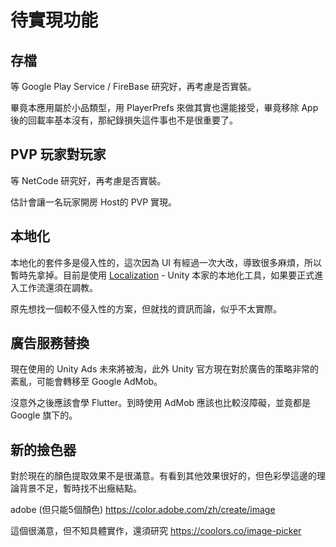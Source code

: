# 待實現功能

## 存檔
等 Google Play Service / FireBase 研究好，再考慮是否實裝。

畢竟本應用屬於小品類型，用 PlayerPrefs 來做其實也還能接受，畢竟移除 App 後的回載率基本沒有，那紀錄損失這件事也不是很重要了。

## PVP 玩家對玩家
等 NetCode 研究好，再考慮是否實裝。

估計會讓一名玩家開房 Host的 PVP 實現。

## 本地化
本地化的套件多是侵入性的，這次因為 UI 有經過一次大改，導致很多麻煩，所以暫時先拿掉。目前是使用 [Localization](https://docs.unity3d.com/Packages/com.unity.localization@1.0/manual/index.html) - Unity 本家的本地化工具，如果要正式進入工作流還須在調教。

原先想找一個較不侵入性的方案，但就找的資訊而論，似乎不太實際。

## 廣告服務替換
現在使用的 Unity Ads 未來將被淘，此外 Unity 官方現在對於廣告的策略非常的紊亂，可能會轉移至 Google AdMob。

沒意外之後應該會學 Flutter。到時使用 AdMob 應該也比較沒障礙，並竟都是 Google 旗下的。

## 新的撿色器
對於現在的顏色提取效果不是很滿意。有看到其他效果很好的，但色彩學這邊的理論背景不足，暫時找不出癥結點。

adobe (但只能5個顏色)
https://color.adobe.com/zh/create/image

這個很滿意，但不知具體實作，還須研究
https://coolors.co/image-picker
